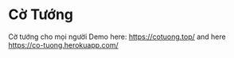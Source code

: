 # Cờ Tướng
 Cờ tướng cho mọi người
 Demo here: https://cotuong.top/ and here https://co-tuong.herokuapp.com/
